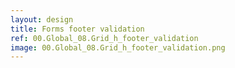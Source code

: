 ```yaml
---
layout: design
title: Forms footer validation
ref: 00.Global_08.Grid_h_footer_validation
image: 00.Global_08.Grid_h_footer_validation.png
---
```

